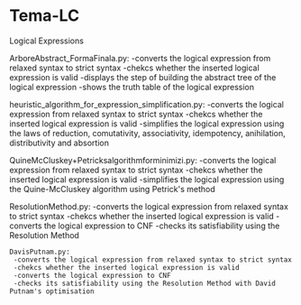 # Tema-LC

Logical Expressions

ArboreAbstract_FormaFinala.py:
 -converts the logical expression from relaxed syntax to strict syntax
 -chekcs whether the inserted logical expression is valid
 -displays the step of building the abstract tree of the logical expression
 -shows the truth table of the logical expression
 
 heuristic_algorithm_for_expression_simplification.py:
  -converts the logical expression from relaxed syntax to strict syntax
  -chekcs whether the inserted logical expression is valid
  -simplifies the logical expression using the laws of reduction, comutativity, associativity, idempotency, anihilation, distributivity and absortion
  
  QuineMcCluskey+Petricksalgorithmforminimizi.py:
   -converts the logical expression from relaxed syntax to strict syntax
   -chekcs whether the inserted logical expression is valid
   -simplifies the logical expression using the Quine-McCluskey algorithm using Petrick's method
   
   ResolutionMethod.py:
     -converts the logical expression from relaxed syntax to strict syntax
     -chekcs whether the inserted logical expression is valid
     -converts the logical expression to CNF
     -checks its satisfiability using the Resolution Method
     
    DavisPutnam.py:
     -converts the logical expression from relaxed syntax to strict syntax
     -chekcs whether the inserted logical expression is valid
     -converts the logical expression to CNF
     -checks its satisfiability using the Resolution Method with David Putnam's optimisation
